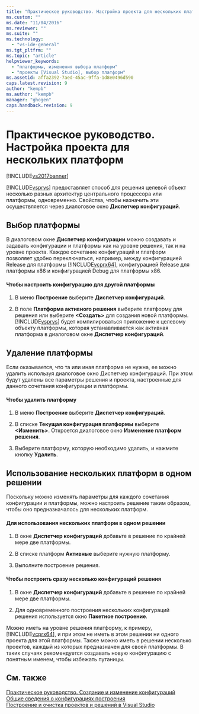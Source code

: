 ```yaml
---
title: "Практическое руководство. Настройка проекта для нескольких платформ | Microsoft Docs"
ms.custom: ""
ms.date: "11/04/2016"
ms.reviewer: ""
ms.suite: ""
ms.technology: 
  - "vs-ide-general"
ms.tgt_pltfrm: ""
ms.topic: "article"
helpviewer_keywords: 
  - "платформы, изменения выбора платформ"
  - "проекты [Visual Studio], выбор платформ"
ms.assetid: affa2392-7aed-45ac-9ffa-1d8e0496d590
caps.latest.revision: 9
author: "kempb"
ms.author: "kempb"
manager: "ghogen"
caps.handback.revision: 9
---
```

# Практическое руководство. Настройка проекта для нескольких платформ
[!INCLUDE[vs2017banner](../code-quality/includes/vs2017banner.md)]

[!INCLUDE[vsprvs](../code-quality/includes/vsprvs_md.md)] предоставляет способ для решения целевой объект несколько разных архитектур центрального процессора или платформы, одновременно.  Свойства, чтобы назначить эти осуществляется через диалоговое окно **Диспетчер конфигураций**.  
  
## Выбор платформы  
 В диалоговом окне **Диспетчер конфигурации** можно создавать и задавать конфигурации и платформы как на уровне решения, так и на уровне проекта.  Каждое сочетание конфигураций и платформ позволяет удобно переключаться, например, между конфигурацией Release для платформы [!INCLUDE[vcprx64](../extensibility/internals/includes/vcprx64_md.md)], конфигурацией Release для платформы x86 и конфигурацией Debug для платформы x86.  
  
#### Чтобы настроить конфигурацию для другой платформы  
  
1.  В меню **Построение** выберите **Диспетчер конфигураций**.  
  
2.  В поле **Платформа активного решения** выберите платформу для решения или выберите **\<Создать\>** для создания новой платформы.  [!INCLUDE[vsprvs](../code-quality/includes/vsprvs_md.md)] будет компилироваться приложение к целевому объекту платформы, которая устанавливается как активная платформа в диалоговом окне **Диспетчер конфигураций**.  
  
## Удаление платформы  
 Если оказывается, что та или иная платформа не нужна, ее можно удалить используя диалоговое окно Диспетчер конфигураций.  При этом будут удалены все параметры решения и проекта, настроенные для данного сочетания конфигурации и платформы.  
  
#### Чтобы удалить платформу  
  
1.  В меню **Построение** выберите **Диспетчер конфигураций**.  
  
2.  В списке **Текущая конфигурация платформы** выберите **\<Изменить\>**.  Откроется диалоговое окно **Изменение платформ решения**.  
  
3.  Выберите платформу, которую необходимо удалить, и нажмите кнопку **Удалить**.  
  
## Использование нескольких платформ в одном решении  
 Поскольку можно изменять параметры для каждого сочетания конфигурации и платформы, можно настроить решение таким образом, чтобы оно предназначалось для нескольких платформ.  
  
#### Для использования нескольких платформ в одном решении  
  
1.  В окне **Диспетчер конфигураций** добавьте в решение по крайней мере две платформы.  
  
2.  В списке платформ **Активные** выберите нужную платформу.  
  
3.  Выполните построение решения.  
  
#### Чтобы построить сразу несколько конфигураций решения  
  
1.  В окне **Диспетчер конфигураций** добавьте в решение по крайней мере две платформы.  
  
2.  Для одновременного построения нескольких конфигураций решения используется окно **Пакетное построение**.  
  
 Можно иметь на уровне решения платформу, к примеру, [!INCLUDE[vcprx64](../extensibility/internals/includes/vcprx64_md.md)], и при этом не иметь в этом решении ни одного проекта для этой платформы.  Также можно иметь в решении несколько проектов, каждый из которых предназначен для своей платформы.  В таких случаях рекомендуется создавать новую конфигурацию с понятным именем, чтобы избежать путаницы.  
  
## См. также  
 [Практическое руководство. Создание и изменение конфигураций](../ide/how-to-create-and-edit-configurations.md)   
 [Общие сведения о конфигурациях построения](../ide/understanding-build-configurations.md)   
 [Построение и очистка проектов и решений в Visual Studio](../ide/building-and-cleaning-projects-and-solutions-in-visual-studio.md)